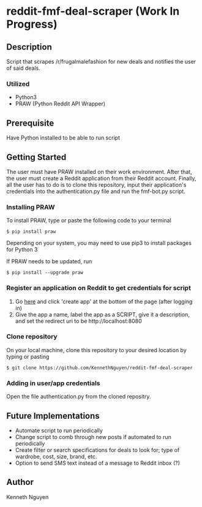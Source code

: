 # reddit-fmf-deal-scraper (Work In Progress)

## Description
Script that scrapes /r/frugalmalefashion for new deals and notifies the user of said deals.

### Utilized
* Python3
* PRAW (Python Reddit API Wrapper)

## Prerequisite
Have Python installed to be able to run script

## Getting Started
The user must have PRAW installed on their work environment. After that, the user must create a Reddit application from their Reddit account. Finally, all the user has to do is to clone this repository, input their application's credentials into the authentication.py file and run the fmf-bot.py script.

### Installing PRAW
To install PRAW, type or paste the following code to your terminal
```
$ pip install praw
```
Depending on your system, you may need to use pip3 to install packages for Python 3

If PRAW needs to be updated, run
```
$ pip install --upgrade praw
```

### Register an application on Reddit to get credentials for script
1. Go [here](https://www.reddit.com/prefs/apps/) and click 'create app' at the bottom of the page (after logging in)
2. Give the app a name, label the app as a SCRIPT, give it a description, and set the redirect uri to be http://localhost:8080 

### Clone repository
On your local machine, clone this repository to your desired location by typing or pasting
```
$ git clone https://github.com/KennethNguyen/reddit-fmf-deal-scraper
```

### Adding in user/app credentials
Open the file authentication.py from the cloned repositry. 

## Future Implementations
* Automate script to run periodically
* Change script to comb through new posts if automated to run periodically
* Create filter or search specifications for deals to look for; type of wardrobe, cost, size, brand, etc.
* Option to send SMS text instead of a message to Reddit inbox (?)

## Author

Kenneth Nguyen